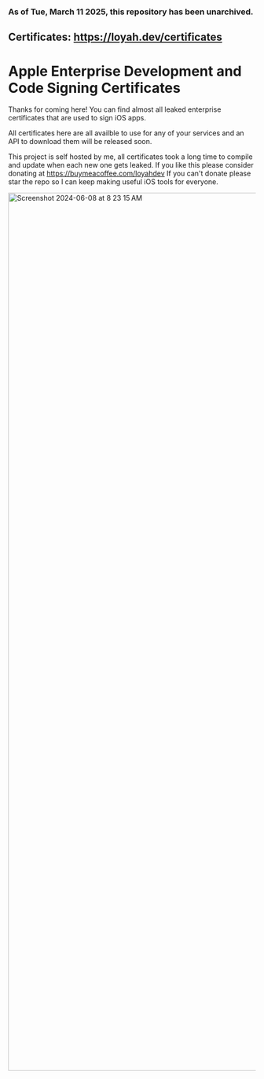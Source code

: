 ### As of Tue, March 11 2025, this repository has been unarchived.
## Certificates: https://loyah.dev/certificates
# Apple Enterprise Development and Code Signing Certificates
Thanks for coming here!
You can find almost all leaked enterprise certificates that are used to sign iOS apps.

All certificates here are all availble to use for any of your services and an API to download them will be released soon.

This project is self hosted by me, all certificates took a long time to compile and update when each new one gets leaked. If you like this please consider donating at https://buymeacoffee.com/loyahdev
If you can't donate please star the repo so I can keep making useful iOS tools for everyone.

<img width="1785" alt="Screenshot 2024-06-08 at 8 23 15 AM" src="https://i.ibb.co/GfPXRBtx/D2133-A64-B1-F3-417-F-B506-2141-A9-D034-FE.jpg">
